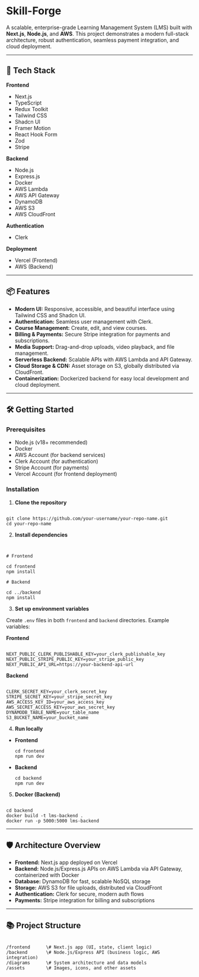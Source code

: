 # Skill-Forge

A scalable, enterprise-grade Learning Management System (LMS) built with **Next.js**, **Node.js**, and **AWS**. This project demonstrates a modern full-stack architecture, robust authentication, seamless payment integration, and cloud deployment.

---

## 🚀 Tech Stack

**Frontend**
- Next.js
- TypeScript
- Redux Toolkit
- Tailwind CSS
- Shadcn UI
- Framer Motion
- React Hook Form
- Zod
- Stripe

**Backend**
- Node.js
- Express.js
- Docker
- AWS Lambda
- AWS API Gateway
- DynamoDB
- AWS S3
- AWS CloudFront

**Authentication**
- Clerk

**Deployment**
- Vercel (Frontend)
- AWS (Backend)

---

## 📦 Features

- **Modern UI:** Responsive, accessible, and beautiful interface using Tailwind CSS and Shadcn UI.
- **Authentication:** Seamless user management with Clerk.
- **Course Management:** Create, edit, and view courses.
- **Billing & Payments:** Secure Stripe integration for payments and subscriptions.
- **Media Support:** Drag-and-drop uploads, video playback, and file management.
- **Serverless Backend:** Scalable APIs with AWS Lambda and API Gateway.
- **Cloud Storage & CDN:** Asset storage on S3, globally distributed via CloudFront.
- **Containerization:** Dockerized backend for easy local development and cloud deployment.

---

## 🛠️ Getting Started

### Prerequisites

- Node.js (v18+ recommended)
- Docker
- AWS Account (for backend services)
- Clerk Account (for authentication)
- Stripe Account (for payments)
- Vercel Account (for frontend deployment)

### Installation

1. **Clone the repository**
```

git clone https://github.com/your-username/your-repo-name.git
cd your-repo-name

```

2. **Install dependencies**
```


# Frontend

cd frontend
npm install

# Backend

cd ../backend
npm install

```

3. **Set up environment variables**

Create `.env` files in both `frontend` and `backend` directories. Example variables:

**Frontend**
```

NEXT_PUBLIC_CLERK_PUBLISHABLE_KEY=your_clerk_publishable_key
NEXT_PUBLIC_STRIPE_PUBLIC_KEY=your_stripe_public_key
NEXT_PUBLIC_API_URL=https://your-backend-api-url

```

**Backend**
```

CLERK_SECRET_KEY=your_clerk_secret_key
STRIPE_SECRET_KEY=your_stripe_secret_key
AWS_ACCESS_KEY_ID=your_aws_access_key
AWS_SECRET_ACCESS_KEY=your_aws_secret_key
DYNAMODB_TABLE_NAME=your_table_name
S3_BUCKET_NAME=your_bucket_name

```

4. **Run locally**

- **Frontend**
  ```
  cd frontend
  npm run dev
  ```
- **Backend**
  ```
  cd backend
  npm run dev
  ```

5. **Docker (Backend)**
```

cd backend
docker build -t lms-backend .
docker run -p 5000:5000 lms-backend

```

---

## 🛡️ Architecture Overview

- **Frontend:** Next.js app deployed on Vercel
- **Backend:** Node.js/Express.js APIs on AWS Lambda via API Gateway, containerized with Docker
- **Database:** DynamoDB for fast, scalable NoSQL storage
- **Storage:** AWS S3 for file uploads, distributed via CloudFront
- **Authentication:** Clerk for secure, modern auth flows
- **Payments:** Stripe integration for billing and subscriptions

---

## 📚 Project Structure

```

/frontend      \# Next.js app (UI, state, client logic)
/backend       \# Node.js/Express API (business logic, AWS integration)
/diagrams      \# System architecture and data models
/assets        \# Images, icons, and other assets

```


